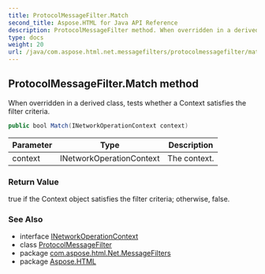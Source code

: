 ```yaml
---
title: ProtocolMessageFilter.Match
second_title: Aspose.HTML for Java API Reference
description: ProtocolMessageFilter method. When overridden in a derived class tests whether a Context satisfies the filter criteria
type: docs
weight: 20
url: /java/com.aspose.html.net.messagefilters/protocolmessagefilter/match/
---
```

## ProtocolMessageFilter.Match method

When overridden in a derived class, tests whether a Context satisfies the filter criteria.

```java
public bool Match(INetworkOperationContext context)
```

| Parameter | Type | Description |
| --- | --- | --- |
| context | INetworkOperationContext | The context. |

### Return Value

true if the Context object satisfies the filter criteria; otherwise, false.

### See Also

* interface [INetworkOperationContext](../../../com.aspose.html.net/inetworkoperationcontext/)
* class [ProtocolMessageFilter](../)
* package [com.aspose.html.Net.MessageFilters](../../protocolmessagefilter/)
* package [Aspose.HTML](../../../)
